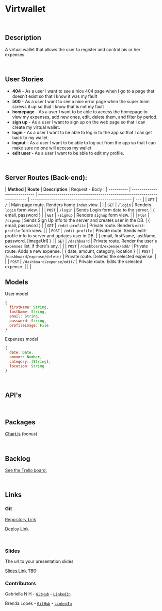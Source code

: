 # Virtwallet

<br>

## Description

A virtual wallet that allows the user to register and control his or her expenses.

<br>

## User Stories

- **404** - As a user I want to see a nice 404 page when I go to a page that doesn’t exist so that I know it was my fault
- **500** - As a user I want to see a nice error page when the super team screws it up so that I know that is not my fault
- **homepage** - As a user I want to be able to access the homepage to view my expenses, add new ones, edit, delete them, and filter by period.
- **sign up** - As a user I want to sign up on the web page so that I can create my virtual wallet.
- **login** - As a user I want to be able to log in to the app so that I can get back to my wallet.
- **logout** - As a user I want to be able to log out from the app so that I can make sure no one will access my wallet.
- **edit user** - As a user I want to be able to edit my profile.

<br>

## Server Routes (Back-end):

| **Method** | **Route**                    | **Description**                                                          | Request - Body                                       |
| ---------- | ---------------------------- | ------------------------------------------------------------------------ | ---------------------------------------------------- | --- |
| `GET`      | `/`                          | Main page route. Renders home `index` view.                              |                                                      |
| `GET`      | `/login`                     | Renders `login` form view.                                               |                                                      |
| `POST`     | `/login`                     | Sends Login form data to the server.                                     | { email, password }                                  |
| `GET`      | `/signup`                    | Renders `signup` form view.                                              |                                                      |
| `POST`     | `/signup`                    | Sends Sign Up info to the server and creates user in the DB.             | { email, password }                                  |
| `GET`      | `/edit-profile`              | Private route. Renders `edit-profile` form view.                         |                                                      |
| `POST`     | `/edit-profile`              | Private route. Sends edit-profile info to server and updates user in DB. | { email, firstName, lastName, password, [imageUrl] } |
| `GET`      | `/dashboard`                 | Private route. Render the user's `expenses` list, if there's any.        |                                                      |
| `POST`     | `/dashboard/expense/add/`    | Private route. Adds a new expense.                                       | { date, amount, category, location }                 |
| `POST`     | `/dashboard/expense/delete/` | Private route. Deletes the selected expense.                             |                                                      |
| `POST`     | `/dashboard/expense/edit/`   | Private route. Edits the selected expense.                               |                                                      |     |

## Models

User model

```javascript
{
  firstName: String,
  lastName: String,
  email: String,
  password: String,
  profileImage: File
}

```

Expenses model

```javascript
{
  date: Date,
  amount: Number,
  category: [String],
  location: String
}

```

<br>

## API's

<br>

## Packages

[Chart.js](https://www.chartjs.org/) (bonus)

<br>

## Backlog

[See the Trello board.](https://trello.com/invite/b/NSAxCDnG/76c35ceb3941a215def323428b7fb120/chinchito)

<br>

## Links

### Git

[Repository Link](https://github.com/napoligab/Project2)

[Deploy Link](https://jul22gabre.herokuapp.com/)

<br>

### Slides

The url to your presentation slides

[Slides Link]() TBD

### Contributors

Gabriella N H - [`GitHub`](https://github.com/napoligab) - [`LinkedIn`](https://www.linkedin.com/in/napoligabriella/)

Brenda Lopes - [`GitHub`](https://github.com/Brenda-Lop) - [`LinkedIn`](https://www.linkedin.com/in/brenda--lopes/)

